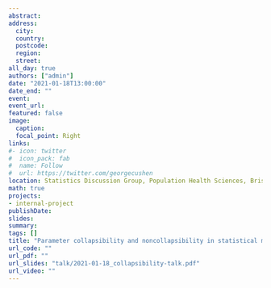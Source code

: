 ```yaml
---
abstract: 
address:
  city: 
  country: 
  postcode: 
  region: 
  street: 
all_day: true
authors: ["admin"]
date: "2021-01-18T13:00:00"
date_end: ""
event: 
event_url: 
featured: false
image:
  caption: 
  focal_point: Right
links:
#- icon: twitter
#  icon_pack: fab
#  name: Follow
#  url: https://twitter.com/georgecushen
location: Statistics Discussion Group, Population Health Sciences, Bristol Medical School
math: true
projects:
- internal-project
publishDate: 
slides: 
summary: 
tags: []
title: "Parameter collapsibility and noncollapsibility in statistical models: what you need to know"
url_code: ""
url_pdf: ""
url_slides: "talk/2021-01-18_collapsibility-talk.pdf"
url_video: ""
---
```

